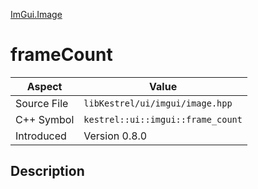 [ImGui.Image](index.md)
# frameCount
| Aspect | Value |
| --- | --- |
| Source File | `libKestrel/ui/imgui/image.hpp` |
| C++ Symbol | `kestrel::ui::imgui::frame_count` |
| Introduced | Version 0.8.0 |
## Description
